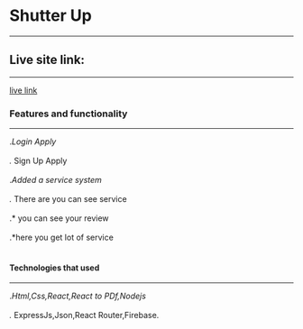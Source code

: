 # Shutter Up

---

## Live site link:

---

[live link](https://shutter-up-f2c91.web.app/)

### Features and functionality

---

._Login Apply <br></br>
._ Sign Up Apply <br></br>
._Added a service system <br></br>
._ There are you can see service<br></br>
.* you can see your review <br></br>
.*here you get lot of service <br></br>

#### Technologies that used

---

._Html,Css,React,React to PDf,Nodejs<br></br>
._ ExpressJs,Json,React Router,Firebase.
